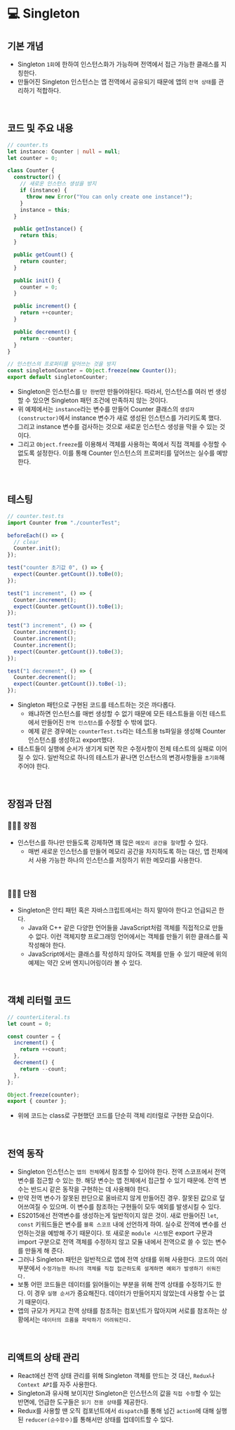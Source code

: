 # 💻 Singleton

## 기본 개념

- Singleton `1회`에 한하여 인스턴스화가 가능하며 전역에서 접근 가능한 클래스를 지칭한다.
- 만들어진 Singleton 인스턴스는 앱 전역에서 공유되기 때문에 앱의 `전역 상태`를 관리하기 적합하다.

<br />

## 코드 및 주요 내용

```ts
// counter.ts
let instance: Counter | null = null;
let counter = 0;

class Counter {
  constructor() {
    // 새로운 인스턴스 생성을 방지
    if (instance) {
      throw new Error("You can only create one instance!");
    }
    instance = this;
  }

  public getInstance() {
    return this;
  }

  public getCount() {
    return counter;
  }

  public init() {
    counter = 0;
  }

  public increment() {
    return ++counter;
  }

  public decrement() {
    return --counter;
  }
}

// 인스턴스의 프로퍼티를 덮어쓰는 것을 방지
const singletonCounter = Object.freeze(new Counter());
export default singletonCounter;
```

- Singleton은 인스턴스를 `단 한번`만 만들어야된다. 따라서, 인스턴스를 여러 번 생성 할 수 있으면 Singleton 패턴 조건에 만족하지 않는 것이다.
- 위 예제에서는 `instance`라는 변수를 만들어 Counter 클래스의 `생성자(constructor)`에서 instance 변수가 새로 생성된 인스턴스를 가리키도록 했다. 그리고 instance 변수를 검사하는 것으로 새로운 인스턴스 생성을 막을 수 있는 것이다.
- 그리고 `Object.freeze`를 이용해서 객체를 사용하는 쪽에서 직접 객체를 수정할 수 없도록 설정한다. 이를 통해 Counter 인스턴스의 프로퍼티를 덮어쓰는 실수를 예방한다.

<br />

## 테스팅

```js
// counter.test.ts
import Counter from "./counterTest";

beforeEach(() => {
  // clear
  Counter.init();
});

test("counter 초기값 0", () => {
  expect(Counter.getCount()).toBe(0);
});

test("1 increment", () => {
  Counter.increment();
  expect(Counter.getCount()).toBe(1);
});

test("3 increment", () => {
  Counter.increment();
  Counter.increment();
  Counter.increment();
  expect(Counter.getCount()).toBe(3);
});

test("1 decrement", () => {
  Counter.decrement();
  expect(Counter.getCount()).toBe(-1);
});
```

- Singleton 패턴으로 구현된 코드를 테스트하는 것은 까다롭다.
  - 왜냐하면 인스턴스를 매번 생성할 수 없기 때문에 모든 테스트들을 이전 테스트에서 만들어진 `전역 인스턴스`를 수정할 수 밖에 없다.
  - 예제 같은 경우에는 `counterTest.ts`라는 테스트용 ts파일을 생성해 Counter 인스턴스를 생성하고 export했다.
- 테스트들이 실행에 순서가 생기게 되면 작은 수정사항이 전체 테스트의 실패로 이어질 수 있다. 일반적으로 하나의 테스트가 끝나면 인스턴스의 변경사항들을 `초기화`해 주어야 한다.

<br />

## 장점과 단점

### 🙆🏻‍♂️ 장점

- 인스턴스를 하나만 만들도록 강제하면 꽤 많은 `메모리 공간을 절약`할 수 있다.
  - 매번 새로운 인스턴스를 만들어 메모리 공간을 차지하도록 하는 대신, 앱 전체에서 사용 가능한 하나의 인스턴스를 저장하기 위한 메모리를 사용한다.

<br />

### 🙅🏻‍♂️ 단점

- Singleton은 안티 패턴 혹은 자바스크립트에서는 하지 말아야 한다고 언급되곤 한다.
  - Java와 C++ 같은 다양한 언어들을 JavaScript처럼 객체를 직접적으로 만들 수 없다. 이런 객체지향 프로그래밍 언어에서는 객체를 만들기 위한 클래스를 꼭 작성해야 한다.
  - JavaScript에서는 클래스를 작성하지 않아도 객체를 만들 수 있기 때문에 위의 예제는 약간 오버 엔지니어링이라 볼 수 있다.

<br />

## 객체 리터럴 코드

```ts
// counterLiteral.ts
let count = 0;

const counter = {
  increment() {
    return ++count;
  },
  decrement() {
    return --count;
  },
};

Object.freeze(counter);
export { counter };
```

- 위에 코드는 class로 구현했던 코드를 단순히 객체 리터럴로 구현한 모습이다.

<br />

## 전역 동작

- Singleton 인스턴스는 `앱의 전체`에서 참조할 수 있어야 한다. 전역 스코프에서 전역 변수를 접근할 수 있는 한. 해당 변수는 앱 전체에서 접근할 수 있기 때문에. 전역 변수는 반드시 같은 동작을 구현하는 데 사용해야 한다.
- 만약 전역 변수가 잘못된 판단으로 올바르지 않게 만들어진 경우. 잘못된 값으로 덮어쓰여질 수 있으며. 이 변수를 참조하는 구현들이 모두 예외를 발생시킬 수 있다.
- ES2015에선 전역변수를 생성하는게 일반적이지 않은 것이. 새로 만들어진 `let`, `const` 키워드들은 변수를 `블록 스코프` 내에 선언하게 하여. 실수로 전역에 변수를 선언하는것을 예방해 주기 때문이다. 또 새로운 `module 시스템`은 export 구문과 import 구분으로 전역 객체를 수정하지 않고 모듈 내에서 전역으로 쓸 수 있는 변수를 만들게 해 준다.
- 그러나 Singleton 패턴은 일반적으로 앱에 전역 상태를 위해 사용한다. 코드의 여러 부분에서 `수정가능한 하나의 객체를 직접 접근하도록 설계하면 예외가 발생하기 쉬워진다.`
- 보통 어떤 코드들은 데이터를 읽어들이는 부분을 위해 전역 상태를 수정하기도 한다. 이 경우 `실행 순서`가 중요해진다. 데이터가 만들어지지 않았는데 사용할 수는 없기 때문이다.
- 앱의 규모가 커지고 전역 상태를 참조하는 컴포넌트가 많아지며 서로를 참조하는 상황에서는 `데이터의 흐름을 파악하기 어려워진다.`

<br />

## 리액트의 상태 관리

- React에선 전역 상태 관리를 위해 Singleton 객체를 만드는 것 대신, `Redux`나 `Context API`를 자주 사용한다.
- Singleton과 유사해 보이지만 Singleton은 인스턴스의 값을 `직접 수정`할 수 있는 반면에, 언급한 도구들은 `읽기 전용 상태`를 제공한다.
- Redux를 사용할 땐 오직 컴포넌트에서 `dispatch`를 통해 넘긴 `action`에 대해 실행된 `reducer(순수함수)`를 통해서만 상태를 업데이트할 수 있다.

<br />
